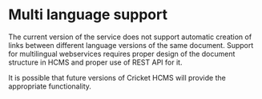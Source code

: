 # Multi language support

The current version of the service does not support automatic creation of links between different language versions of the same document. Support for multilingual webservices requires proper design of the document structure in HCMS and proper use of REST API for it.

It is possible that future versions of Cricket HCMS will provide the appropriate functionality.